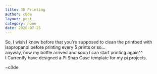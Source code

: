```yaml
---
title: 3D Printing
author: c0de
layout: post
category: none
date: 2020-07-25
---
```


So, I wish I knew before that you're supposed to clean the printbed with isopropanol before printing every 5 prints or so...  
anyway, now my bottle arrived and soon I can start printing again^^  
I Currently have designed a Pi Snap Case template for my pi projects.
  
~c0de